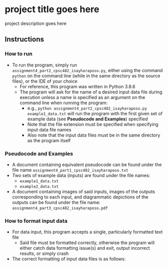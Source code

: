 # project title goes here
project description goes here

## Instructions
### How to run
- To run the program, simply run `assignment4_part2_cpsc482_isayharaposo.py`, either using the command `python` on the command line (while in the same directory as the source files), or the IDE of your choice
    - For reference, this program was written in Python 3.8.6
    - The program will ask for the name of a desired input data file during execution unless a name is specified as an argument on the command line when running the program:
        - e.g., `python assignment4_part2_cpsc482_isayharaposo.py example1_data.txt` will run the program with the first given set of example data (see **Pseudocode and Examples**) specified
        - Note that the file extension must be specified when specifying input data file names
        - Also note that the input data files must be in the same directory as the program itself
### Pseudocode and Examples
- A document containing equivalent pseudocode can be found under the file name `assignment4_part1_cpsc482_isayharaposo.txt`
- Two sets of example data (inputs) are found under the file names:
    - `example1_data.txt`
    - `example2_data.txt`
- A document containing images of said inputs, images of the outputs corresponding to each input, and diagrammatic depictions of the outputs can be found under the file name: `assignment4_part3_cpsc482_isayharaposo.pdf`
### How to format input data
- For data input, this program accepts a single, particularly formatted text file
    - Said file must be formatted correctly, otherwise the program will either catch data formatting issue(s) and exit,
    output incorrect results, or simply crash
- The correct formatting of input data files is as follows:
